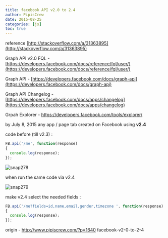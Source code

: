 ```yaml
---
title: facebook API v2.0 to 2.4
author: PipisCrew
date: 2015-08-25
categories: [js]
toc: true
---
```


reference 
[http://stackoverflow.com/a/31363895](http://stackoverflow.com/a/31363895)

Graph API v2.0 FQL - [https://developers.facebook.com/docs/reference/fql/user/](https://developers.facebook.com/docs/reference/fql/user/)

Graph API - [https://developers.facebook.com/docs/graph-api](https://developers.facebook.com/docs/graph-api)

Graph API Changelog - [https://developers.facebook.com/docs/apps/changelog](https://developers.facebook.com/docs/apps/changelog)

Grpah Explorer - [https://developers.facebook.com/tools/explorer/ ](https://developers.facebook.com/tools/explorer/)

by July 8, 2015 any app / page tab created on Facebook using **v2.4** 

code before (till v2.3) :
```js
FB.api('/me', function(response)
{
  console.log(response);
});

```

![snap278](https://www.pipiscrew.com/wp-content/uploads/2015/08/snap278.png)

when run the same code via v2.4

![snap279](https://www.pipiscrew.com/wp-content/uploads/2015/08/snap279.png)

make v2.4 select the needed fields :
```js
FB.api('/me?fields=id,name,email,gender,timezone ', function(response)
{
  console.log(response);
});
```

origin - http://www.pipiscrew.com/?p=1640 facebook-v2-0-to-2-4